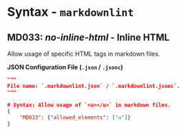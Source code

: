 # Syntax - `markdownlint`

## MD033: _no-inline-html_ - Inline HTML

Allow usage of specific HTML tags in markdown files.

**JSON Configuration File (`.json` / `.jsonc`)**

```json
"""
File name: `.markdownlint.json` / `.markdownlint.jsonc`.
"""

# Syntax: Allow usage of `<u></u>` in markdown files.
{
    "MD033": {"allowed_elements": ["u"]}
}
```

